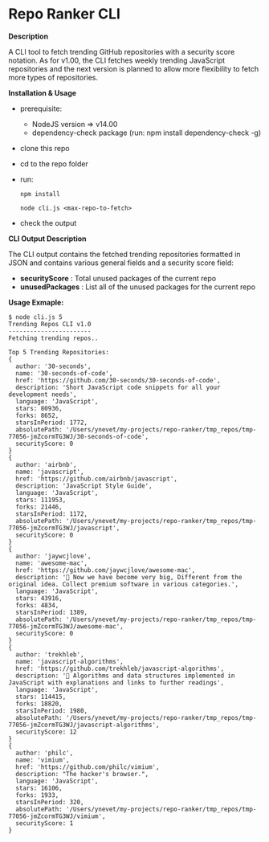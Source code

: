 # Repo Ranker CLI
**Description**

A CLI tool to fetch trending GitHub repositories with a security score notation. As for v1.00, the CLI fetches weekly trending JavaScript repositories and the next version is planned to allow more flexibility to fetch more types of repositories.

**Installation & Usage**
 - prerequisite:
   - NodeJS version => v14.00
   - dependency-check package (run: npm install dependency-check -g)
 - clone this repo
 - cd to the repo folder
 - run:
 
       npm install
       
       node cli.js <max-repo-to-fetch>
      
 - check the output

**CLI Output Description**

The CLI output contains the fetched trending repositories formatted in JSON and contains various general fields and a security score field:
- **securityScore** : Total unused packages of the current repo
- **unusedPackages** : List all of the unused packages for the current repo

  
 **Usage Exmaple:**

    $ node cli.js 5
    Trending Repos CLI v1.0
    -----------------------
    Fetching trending repos..
    
    Top 5 Trending Repositories:
    {
      author: '30-seconds',
      name: '30-seconds-of-code',
      href: 'https://github.com/30-seconds/30-seconds-of-code',
      description: 'Short JavaScript code snippets for all your development needs',
      language: 'JavaScript',
      stars: 80936,
      forks: 8652,
      starsInPeriod: 1772,
      absolutePath: '/Users/ynevet/my-projects/repo-ranker/tmp_repos/tmp-77056-jmZcormTG3WJ/30-seconds-of-code',
      securityScore: 0
    }
    {
      author: 'airbnb',
      name: 'javascript',
      href: 'https://github.com/airbnb/javascript',
      description: 'JavaScript Style Guide',
      language: 'JavaScript',
      stars: 111953,
      forks: 21446,
      starsInPeriod: 1172,
      absolutePath: '/Users/ynevet/my-projects/repo-ranker/tmp_repos/tmp-77056-jmZcormTG3WJ/javascript',
      securityScore: 0
    }
    {
      author: 'jaywcjlove',
      name: 'awesome-mac',
      href: 'https://github.com/jaywcjlove/awesome-mac',
      description: ' Now we have become very big, Different from the original idea. Collect premium software in various categories.',
      language: 'JavaScript',
      stars: 43916,
      forks: 4834,
      starsInPeriod: 1389,
      absolutePath: '/Users/ynevet/my-projects/repo-ranker/tmp_repos/tmp-77056-jmZcormTG3WJ/awesome-mac',
      securityScore: 0
    }
    {
      author: 'trekhleb',
      name: 'javascript-algorithms',
      href: 'https://github.com/trekhleb/javascript-algorithms',
      description: '📝 Algorithms and data structures implemented in JavaScript with explanations and links to further readings',
      language: 'JavaScript',
      stars: 114415,
      forks: 18820,
      starsInPeriod: 1980,
      absolutePath: '/Users/ynevet/my-projects/repo-ranker/tmp_repos/tmp-77056-jmZcormTG3WJ/javascript-algorithms',
      securityScore: 12
    }
    {
      author: 'philc',
      name: 'vimium',
      href: 'https://github.com/philc/vimium',
      description: "The hacker's browser.",
      language: 'JavaScript',
      stars: 16106,
      forks: 1933,
      starsInPeriod: 320,
      absolutePath: '/Users/ynevet/my-projects/repo-ranker/tmp_repos/tmp-77056-jmZcormTG3WJ/vimium',
      securityScore: 1
    }
